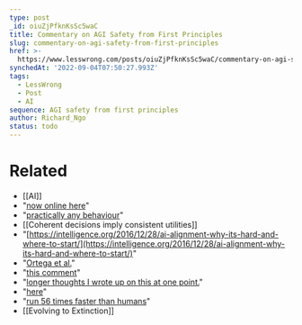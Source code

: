 ```yaml
---
type: post
_id: oiuZjPfknKsSc5waC
title: Commentary on AGI Safety from First Principles
slug: commentary-on-agi-safety-from-first-principles
href: >-
  https://www.lesswrong.com/posts/oiuZjPfknKsSc5waC/commentary-on-agi-safety-from-first-principles
synchedAt: '2022-09-04T07:50:27.993Z'
tags:
  - LessWrong
  - Post
  - AI
sequence: AGI safety from first principles
author: Richard_Ngo
status: todo
---
```


# Related

- [[AI]]
- "[now online here](https://www.alignmentforum.org/s/mzgtmmTKKn5MuCzFJ)"
- "[practically any behaviour](https://www.alignmentforum.org/posts/vphFJzK3mWA4PJKAg/coherent-behaviour-in-the-real-world-is-an-incoherent)"
- [[Coherent decisions imply consistent utilities]]
- "[https://intelligence.org/2016/12/28/ai-alignment-why-its-hard-and-where-to-start/](https://intelligence.org/2016/12/28/ai-alignment-why-its-hard-and-where-to-start/)"
- "[Ortega et al.](https://medium.com/@deepmindsafetyresearch/building-safe-artificial-intelligence-52f5f75058f1)"
- "[this comment](https://www.alignmentforum.org/posts/BKM8uQS6QdJPZLqCr/towards-a-mechanistic-understanding-of-corrigibility#qyQNLHgFfCLKaTuaH)"
- "[longer thoughts I wrote up on this at one point.](https://docs.google.com/document/d/1mMvsiavUbHsJt2dMcQr6yEwr3Qjfj5qeb38QlCmU3Nc/edit?usp=sharing)"
- "[here](https://slatestarcodex.com/2020/05/12/studies-on-slack/)"
- "[run 56 times faster than humans](https://nofilmschool.com/2014/01/adam-magyar-high-speed-camera-film-series-stainless)"
- [[Evolving to Extinction]]
